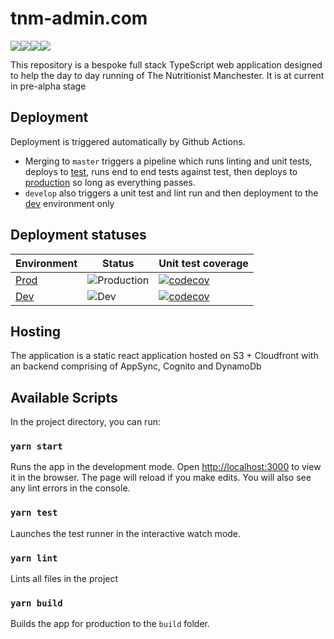 # tnm-admin.com

<img src="https://img.shields.io/badge/typescript%20-%23007ACC.svg?&style=for-the-badge&logo=typescript&logoColor=white"/><img src="https://img.shields.io/badge/react%20-%2320232a.svg?&style=for-the-badge&logo=react&logoColor=%2361DAFB"/><img src="https://img.shields.io/badge/AWS%20-%23FF9900.svg?&style=for-the-badge&logo=amazon-aws&logoColor=white"/><img src="https://img.shields.io/badge/github%20actions%20-%232671E5.svg?&style=for-the-badge&logo=github%20actions&logoColor=white"/>

This repository is a bespoke full stack TypeScript web application designed to help the
day to day running of The Nutritionist Manchester. It is at current in pre-alpha
stage

## Deployment

Deployment is triggered automatically by Github Actions.

- Merging to `master` triggers a pipeline which runs linting and unit tests, deploys to
  [test](https://test.tnm-admin.com), runs end to end tests against test, then
  deploys to [production](https://www.tnm-admin.com) so long as everything passes.
- `develop` also triggers a unit test and lint run and then deployment to the
  [dev](https://dev.tnm-admin.com) environment only

## Deployment statuses

| Environment                       | Status                                                                                                          | Unit test coverage                                                                                                            |
| --------------------------------- | --------------------------------------------------------------------------------------------------------------- | ----------------------------------------------------------------------------------------------------------------------------- |
| [Prod](https://www.tnm-admin.com) | ![Production](https://github.com/benwainwright/tnm/workflows/Build%20test%20and%20deploy/badge.svg?branch=main) | [![codecov](https://codecov.io/gh/benwainwright/tnm/branch/main/graph/badge.svg)](https://codecov.io/gh/benwainwright/tnm)    |
| [Dev](http://dev.tnm-admin.com)   | ![Dev](https://github.com/benwainwright/tnm/workflows/Build%20test%20and%20deploy/badge.svg?branch=develop)     | [![codecov](https://codecov.io/gh/benwainwright/tnm/branch/develop/graph/badge.svg)](https://codecov.io/gh/benwainwright/tnm) |

## Hosting

The application is a static react application hosted on S3 + Cloudfront with an backend comprising of AppSync, Cognito and DynamoDb

## Available Scripts

In the project directory, you can run:

### `yarn start`

Runs the app in the development mode. Open [http://localhost:3000](http://localhost:3000) to view it in the browser. The page will reload if you make edits. You will also see any lint errors in the console.

### `yarn test`

Launches the test runner in the interactive watch mode.

### `yarn lint`

Lints all files in the project

### `yarn build`

Builds the app for production to the `build` folder.
